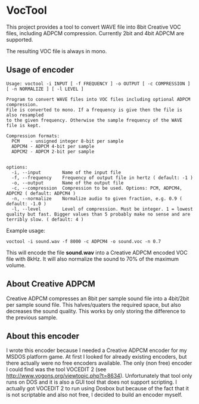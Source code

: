 # VocTool

This project provides a tool to convert WAVE file into 8bit Creative VOC files, including ADPCM compression.
Currently 2bit and 4bit ADPCM are supported.

The resulting VOC file is always in mono.

## Usage of encoder

~~~
Usage: voctool -i INPUT [ -f FREQUENCY ] -o OUTPUT [ -c COMPRESSION ] [ -n NORMALIZE ] [ -l LEVEL ] 

Program to convert WAVE files into VOC files including optional ADPCM compression.
File is converted to mono. If a frequency is give then the file is also resampled
to the given frequency. Otherwise the sample frequency of the WAVE file is kept.

Compression formats:
  PCM    - unsigned integer 8-bit per sample
  ADPCM4 - ADPCM 4-bit per sample
  ADPCM2 - ADPCM 2-bit per sample


options:
  -i, --input        Name of the input file
  -f, --frequency    Frequency of output file in hertz ( default: -1 )
  -o, --output       Name of the output file
  -c, --compression  Compression to be used. Options: PCM, ADPCM4, ADPCM2 ( default: ADPCM4 )
  -n, --normalize    Normalize audio to given fraction, e.g. 0.9 ( default: -1.0 )
  -l, --level        Level of compression. Must be integer. 1 = lowest quality but fast. Bigger values than 5 probably make no sense and are terribly slow. ( default: 4 )
~~~

Example usage:
~~~
voctool -i sound.wav -f 8000 -c ADPCM4 -o sound.voc -n 0.7
~~~
This will encode the file **sound.wav** into a Creative ADPCM encoded VOC file with 8kHz.
It will also normalize the sound to 70% of the maximum volume.


## About Creative ADPCM

Creative ADPCM compresses an 8bit per sample sound file into a 4bit/2bit per sample sound file.
This halves/quaters the required space, but also decreases the sound quality.
This works by only storing the difference to the previous sample.

## About this encoder

I wrote this encoder because I needed a Creative ADPCM encoder for my MSDOS platform game.
At first I looked for already existing encoders, but there actually were no free encoders available.
The only (non free) encoder I could find was the tool VOCEDIT 2 (see http://www.vogons.org/viewtopic.php?t=8634).
Unfortunately that tool only runs on DOS and it is also a GUI tool that does not support scripting.
I actually got VOCEDIT 2 to run using Dosbox but because of the fact that it is not scriptable and also not free, I decided to build an encoder myself.


